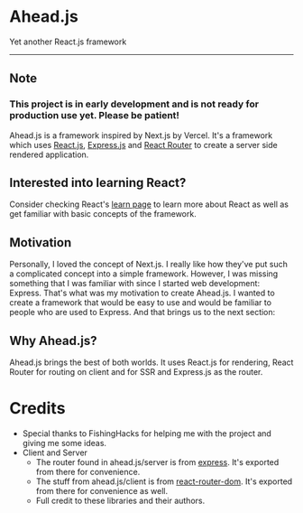# Ahead.js

Yet another React.js framework

---

## Note

### This project is in early development and is not ready for production use yet. Please be patient!

Ahead.js is a framework inspired by Next.js by Vercel. It's a framework which uses [React.js](https://react.dev), [Express.js](https://expressjs.com) and [React Router](https://reactrouter.com) to create a server side rendered application.

## Interested into learning React?

Consider checking React's [learn page](https://react.dev/learn) to learn more about React as well as get familiar with basic concepts of the framework.

## Motivation

Personally, I loved the concept of Next.js. I really like how they've put such a complicated concept into a simple framework. However, I was missing something that I was familiar with since I started web development: Express. That's what was my motivation to create Ahead.js. I wanted to create a framework that would be easy to use and would be familiar to people who are used to Express. And that brings us to the next section:

## Why Ahead.js?

Ahead.js brings the best of both worlds. It uses React.js for rendering, React Router for routing on client and for SSR and Express.js as the router.

# Credits

- Special thanks to FishingHacks for helping me with the project and giving me some ideas.
- Client and Server
  - The router found in ahead.js/server is from [express](https://github.com/expressjs/express). It's exported from there for convenience.
  - The stuff from ahead.js/client is from [react-router-dom](https://github.com/remix-run/react-router). It's exported from there for convenience as well.
  - Full credit to these libraries and their authors.
